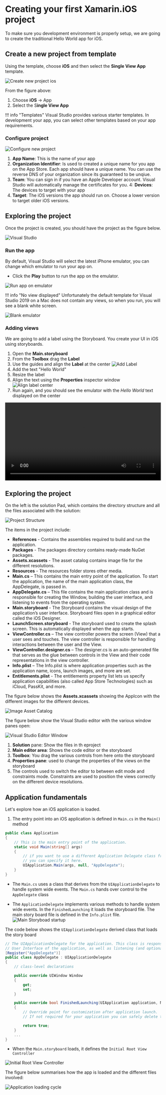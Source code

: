 # Creating your first Xamarin.iOS project

To make sure you development environment is properly setup, we are going to create the traditional Hello World app for iOS.

## Create a new project from template

Using the template, choose **iOS** and then select the **Single View App** template.

![Create new project ios][1]

From the figure above: 

1. Choose **iOS** -> App
2. Select the S**ingle View App**

!!! info "Templates"
    Visual Studio provides various starter templates. In development your app, you can select other templates based on your app requirements.

### Configure project

![Configure new project][1]

1. **App Name**: This is the name of your app
2. **Organization Identifier**: Is used to created a unique name for you app on the App Store. Each app should have a unique name. You can use the reverse DNS of your organization since its guaranteed to be unqiue.
3. **Team**: You can sign in if you have an Apple Developer account. Visual Studio will automatically manage the certificates for you.
4: **Devices**: The devices to target with your app
5. **Target**: The iOS versions the app should run on. Choose a lower version to target older iOS versions.

## Exploring the project

Once the project is created, you should have the project as the figure below.

![Visual Studio][3]

### Run the app

By default, Visual Studio will select the latest iPhone emulator, you can change which emulator to run your app on.

- Click the **Play** button to run the app on the emulator. 

![Run app on emulator][4]

!!! info "No view displayed"
    Unfortunately the default template for Visual Studio 2019 on a Mac does not contain any views, so when you run, you will see a blank white screen.

![Blank emulator][5]

### Adding views

We are going to add a label using the Storyboard. You create your UI in iOS using storyboards.

1. Open the **Main.storyboard**
2. From the **Toolbox** drag the **Label**
3. Use the guides and align the **Label** at the center
![Add Label][6]
4. Add the text "Hello World"
5. Resize the label
6. Align the text using the **Properties** inspector window
![Align label center][7]
7. Run again, and you should see the emulator with the _Hello World_ text displayed on the center

<video width="100%" controls>
    <source src="/videos/add-label.mp4" type="video/mp4">
</video>

## Exploring the project

On the left is the solution Pad, which contains the directory structure and all the files associated with the solution:

![Project Structure][8]

The items in the project include:

- **References** - Contains the assemblies required to build and run the application.
- **Packages** - The packages directory contains ready-made NuGet packages.
- **Assets.xcassets** - The asset catalog contains image file for the different resolutions.
- **Resources** - The resources folder stores other media.
- **Main.cs** – This contains the main entry point of the application. To start the application, the name of the main application class, the AppDelegate, is passed in.
- **AppDelegate.cs** – This file contains the main application class and is responsible for creating the Window, building the user interface, and listening to events from the operating system.
- **Main.storyboard** - The Storyboard contains the visual design of the application’s user interface. Storyboard files open in a graphical editor called the iOS Designer.
- **LaunchScreen.storyboard** - The storyboard used to create the splash screen. This is automatically displayed when the app starts.
- **ViewController.cs** – The view controller powers the screen (View) that a user sees and touches. The view controller is responsible for handling interactions between the user and the View.
- **ViewController.designer.cs** – The designer.cs is an auto-generated file that serves as the glue between controls in the View and their code representations in the view controller. 
- **Info.plist** – The Info.plist is where application properties such as the application name, icons, launch images, and more are set.
- **Entitlements.plist** - The entitlements property list lets us specify application capabilities (also called App Store Technologies) such as iCloud, PassKit, and more. 

The figure below shows the **Assets.xcassets** showing the AppIcon with the different images for the different devices.

![Image Asset Catalog][9]

The figure below show the Visual Studio editor with the various window panes open:

![Visual Studio Editor Window][10]

1. **Solution** pane: Show the files in th eproject
2. **Main editor area**: Shows the code editor or the storyboard
3. **Toolbox**: You drag the various controls from here onto the storyboard
4. **Properties pane**: used to change the properties of the views on the storyboard
5. The controls used to switch the editor to between edit mode and constraints mode. Constraints are used to position the views correctly on the different device resolutions.

## Application fundamentals

Let's explore how an iOS application is loaded.

1. The entry point into an iOS application is defined in `Main.cs` in the `Main()` method
```csharp
public class Application
{
    // This is the main entry point of the application.
    static void Main(string[] args)
    {
        // if you want to use a different Application Delegate class from "AppDelegate"
        // you can specify it here.
        UIApplication.Main(args, null, "AppDelegate");
    }
}
```
- The `Main.cs` uses a class that derives from the `UIApplicationDelegate` to handle system wide events. The `Main.cs` hands over control to the `AppDelegate` class

- The `ApplicationDelegate` implements various methods to handle system wide events. In the `FinishedLaunching` it loads the storyboard file. The main story board file is defined in the `Info.plist` file.
![Main Storyboad startup][11]

The code below shows the `UIApplicationDelegate` derived class that loads the story board
```csharp
// The UIApplicationDelegate for the application. This class is responsible for launching the
// User Interface of the application, as well as listening (and optionally responding) to application events from iOS.
[Register("AppDelegate")]
public class AppDelegate : UIApplicationDelegate
{
    // class-level declarations

    public override UIWindow Window
    {
        get;
        set;
    }

    public override bool FinishedLaunching(UIApplication application, NSDictionary launchOptions)
    {
        // Override point for customization after application launch.
        // If not required for your application you can safely delete this method

        return true;
    }
    ...
}
```

- When the `Main.storyboard` loads, it defines the `Initial Root View Controller`

![Initial Root View Controller][12]

The figure below summarises how the app is loaded and the different files involved:

![Application loading cycle][13]

[1]: images/vs-create-new-project-step-1.png
[2]: images/vs-create-new-project-step-2.png
[3]: images/vs-editor.png
[4]: images/run-app.png
[5]: images/blank-emulator.png
[6]: images/add-label.png
[7]: images/label-change-alignment.png
[8]: images/project-structure.png
[9]: images/asset-catalog.png
[10]: images/visual-studio-editor.png
[11]: images/main-storyboard.png
[12]: images/initial-root-view-controller.png
[13]: images/app-architecture.png